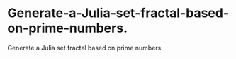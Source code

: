 # Generate-a-Julia-set-fractal-based-on-prime-numbers.
Generate a Julia set fractal based on prime numbers.
